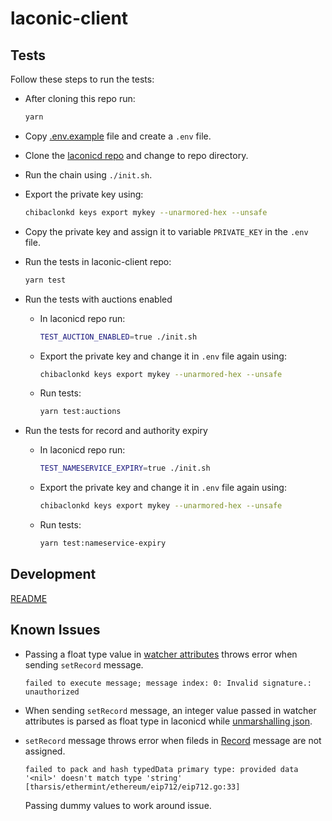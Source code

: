 # laconic-client

## Tests

Follow these steps to run the tests:

- After cloning this repo run:

  ```bash
  yarn
  ```

- Copy [.env.example](./.env.example) file and create a `.env` file.

- Clone the [laconicd repo](https://github.com/cerc-io/laconicd) and change to repo directory.

- Run the chain using `./init.sh`.

- Export the private key using:

  ```bash
  chibaclonkd keys export mykey --unarmored-hex --unsafe
  ```

- Copy the private key and assign it to variable `PRIVATE_KEY` in the `.env` file.

- Run the tests in laconic-client repo:

  ```bash
  yarn test
  ```

- Run the tests with auctions enabled

  - In laconicd repo run:

    ```bash
    TEST_AUCTION_ENABLED=true ./init.sh
    ```

  - Export the private key and change it in `.env` file again using:

    ```bash
    chibaclonkd keys export mykey --unarmored-hex --unsafe
    ```

  - Run tests:

    ```bash
    yarn test:auctions
    ```

- Run the tests for record and authority expiry

  - In laconicd repo run:

    ```bash
    TEST_NAMESERVICE_EXPIRY=true ./init.sh
    ```

  - Export the private key and change it in `.env` file again using:

    ```bash
    chibaclonkd keys export mykey --unarmored-hex --unsafe
    ```

  - Run tests:

    ```bash
    yarn test:nameservice-expiry
    ```

## Development

[README](./DEVELOPMENT.md)

## Known Issues

- Passing a float type value in [watcher attributes](./src/testing/data/watcher.yml) throws error when sending `setRecord` message.
  ```
  failed to execute message; message index: 0: Invalid signature.: unauthorized
  ```

- When sending `setRecord` message, an integer value passed in watcher attributes is parsed as float type in laconicd while [unmarshalling json](https://pkg.go.dev/encoding/json#Unmarshal).

- `setRecord` message throws error when fileds in [Record](./src/types.ts) message are not assigned.
  ```
  failed to pack and hash typedData primary type: provided data '<nil>' doesn't match type 'string' [tharsis/ethermint/ethereum/eip712/eip712.go:33]
  ```
  Passing dummy values to work around issue.
